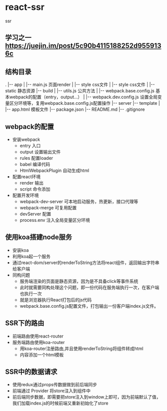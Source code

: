 # react-ssr
ssr

## 学习之一 https://juejin.im/post/5c90b4115188252d9559136c

## 结构目录
.
|-- app
|   |-- main.js 页面render
|   |-- style css文件
|   |-- style css文件
|   |-- static 静态资源
|-- build
|   |-- utils.js 公共方法
|   |-- webpack.base.config.js 基本webpack的配置（entry，output...）
|   |-- webpack.dev.config.js 设置全局变量区分环境等，复用webpack.base.config.js配置操作
|-- server
|-- template
|   |-- app.html 模板文件
|-- package.json
|-- README.md
|-- .gitignore

## webpack的配置
- 安装webpack
  - entry 入口
  - output 设置输出文件
  - rules 配置loader
  - babel 编译代码
  - HtmlWebpackPlugin 自动生成html
- 配置react环境
  - render 输出
  - script 命令添加
- 配置开发环境
  - webpack-dev-server 可本地启动服务，热更新，接口代理等
  - webpack-merge 可复用配置
  - devServer 配置
  - process.env 注入全局变量区分环境

## 使用koa搭建node服务
- 安装koa
- 利用koa起一个服务
- 通过react-dom/server的renderToString方法将react组件，返回输出字符串给客户端
- 同构问题
  - 服务端渲染的页面是静态资源，因为是不具备click等事件系统
  - 此时就需要同构处理这个问题，即一份代码在服务端执行一次，在客户端也执行一次
  - 就是浏览器执行React打包后的js代码
  - webpack.base.config.js配置文件，打包输出一份客户端index.js文件。
## SSR下的路由
- 前端路由使用react-router
- 服务端路由使用koa-router
  - 用koa-router注册路由,并且使用renderToString将组件转成html
  - 内容添加一个html模板

## SSR中的数据请求
- 使用redux通过props传数据做到前后端同步
- 前端通过 Provider 将store注入到组件中
- 前后端同步数据，即需要把store注入到window上即可，因为前端默认了值，我们加载index.js的时候前端又重新初始化了store